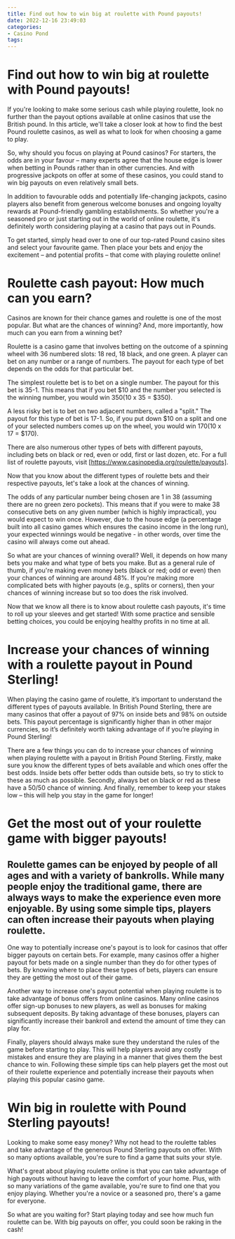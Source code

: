 ```yaml
---
title: Find out how to win big at roulette with Pound payouts!
date: 2022-12-16 23:49:03
categories:
- Casino Pond
tags:
---
```



#  Find out how to win big at roulette with Pound payouts!

If you're looking to make some serious cash while playing roulette, look no further than the payout options available at online casinos that use the British pound. In this article, we'll take a closer look at how to find the best Pound roulette casinos, as well as what to look for when choosing a game to play.

So, why should you focus on playing at Pound casinos? For starters, the odds are in your favour – many experts agree that the house edge is lower when betting in Pounds rather than in other currencies. And with progressive jackpots on offer at some of these casinos, you could stand to win big payouts on even relatively small bets.

In addition to favourable odds and potentially life-changing jackpots, casino players also benefit from generous welcome bonuses and ongoing loyalty rewards at Pound-friendly gambling establishments. So whether you're a seasoned pro or just starting out in the world of online roulette, it's definitely worth considering playing at a casino that pays out in Pounds.

To get started, simply head over to one of our top-rated Pound casino sites and select your favourite game. Then place your bets and enjoy the excitement – and potential profits – that come with playing roulette online!

#  Roulette cash payout: How much can you earn?

Casinos are known for their chance games and roulette is one of the most popular. But what are the chances of winning? And, more importantly, how much can you earn from a winning bet?

Roulette is a casino game that involves betting on the outcome of a spinning wheel with 36 numbered slots: 18 red, 18 black, and one green. A player can bet on any number or a range of numbers. The payout for each type of bet depends on the odds for that particular bet.

The simplest roulette bet is to bet on a single number. The payout for this bet is 35-1. This means that if you bet $10 and the number you selected is the winning number, you would win $350 ($10 x 35 = $350).

A less risky bet is to bet on two adjacent numbers, called a "split." The payout for this type of bet is 17-1. So, if you put down $10 on a split and one of your selected numbers comes up on the wheel, you would win $170 ($10 x 17 = $170).

There are also numerous other types of bets with different payouts, including bets on black or red, even or odd, first or last dozen, etc. For a full list of roulette payouts, visit [https://www.casinopedia.org/roulette/payouts].

Now that you know about the different types of roulette bets and their respective payouts, let's take a look at the chances of winning.

The odds of any particular number being chosen are 1 in 38 (assuming there are no green zero pockets). This means that if you were to make 38 consecutive bets on any given number (which is highly impractical), you would expect to win once. However, due to the house edge (a percentage built into all casino games which ensures the casino income in the long run), your expected winnings would be negative - in other words, over time the casino will always come out ahead.

So what are your chances of winning overall? Well, it depends on how many bets you make and what type of bets you make. But as a general rule of thumb, if you're making even money bets (black or red; odd or even) then your chances of winning are around 48%. If you're making more complicated bets with higher payouts (e.g., splits or corners), then your chances of winning increase but so too does the risk involved.

Now that we know all there is to know about roulette cash payouts, it's time to roll up your sleeves and get started! With some practice and sensible betting choices, you could be enjoying healthy profits in no time at all.

#  Increase your chances of winning with a roulette payout in Pound Sterling!

When playing the casino game of roulette, it’s important to understand the different types of payouts available. In British Pound Sterling, there are many casinos that offer a payout of 97% on inside bets and 98% on outside bets. This payout percentage is significantly higher than in other major currencies, so it’s definitely worth taking advantage of if you’re playing in Pound Sterling!

There are a few things you can do to increase your chances of winning when playing roulette with a payout in British Pound Sterling. Firstly, make sure you know the different types of bets available and which ones offer the best odds. Inside bets offer better odds than outside bets, so try to stick to these as much as possible. Secondly, always bet on black or red as these have a 50/50 chance of winning. And finally, remember to keep your stakes low – this will help you stay in the game for longer!

#  Get the most out of your roulette game with bigger payouts!

## Roulette games can be enjoyed by people of all ages and with a variety of bankrolls. While many people enjoy the traditional game, there are always ways to make the experience even more enjoyable. By using some simple tips, players can often increase their payouts when playing roulette.

One way to potentially increase one's payout is to look for casinos that offer bigger payouts on certain bets. For example, many casinos offer a higher payout for bets made on a single number than they do for other types of bets. By knowing where to place these types of bets, players can ensure they are getting the most out of their game.

Another way to increase one's payout potential when playing roulette is to take advantage of bonus offers from online casinos. Many online casinos offer sign-up bonuses to new players, as well as bonuses for making subsequent deposits. By taking advantage of these bonuses, players can significantly increase their bankroll and extend the amount of time they can play for.

Finally, players should always make sure they understand the rules of the game before starting to play. This will help players avoid any costly mistakes and ensure they are playing in a manner that gives them the best chance to win. Following these simple tips can help players get the most out of their roulette experience and potentially increase their payouts when playing this popular casino game.

#  Win big in roulette with Pound Sterling payouts!

Looking to make some easy money? Why not head to the roulette tables and take advantage of the generous Pound Sterling payouts on offer. With so many options available, you're sure to find a game that suits your style.

What's great about playing roulette online is that you can take advantage of high payouts without having to leave the comfort of your home. Plus, with so many variations of the game available, you're sure to find one that you enjoy playing. Whether you're a novice or a seasoned pro, there's a game for everyone.

So what are you waiting for? Start playing today and see how much fun roulette can be. With big payouts on offer, you could soon be raking in the cash!